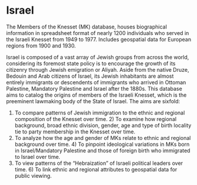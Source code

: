 # Israel
The Members of the Knesset (MK) database, houses biographical information in spreadsheet format of nearly 1200 individuals who served in the Israeli Knesset from 1949 to 1977. Includes geospatial data for European regions from 1900 and 1930.

Israel is composed of a vast array of Jewish groups from across the world, considering its foremost state policy is to encourage the growth of its citizenry through Jewish emigration or Aliyah. Aside from the native Druze, Bedouin and Arab citizens of Israel, its Jewish inhabitants are almost entirely immigrants or descendents of immigrants who arrived in Ottoman Palestine, Mandatory Palestine and Israel after the 1880s. This database aims to catalog the origins of members of the Israeli Knesset, which is the preeminent lawmaking body of the State of Israel. The aims are sixfold:

1) To compare patterns of Jewish immigration to the ethnic and regional composition of the Knesset over time. 2) To examine how regional background, broad ethnic division, gender, age and type of birth locality tie to party membership in the Knesset over time.
3) To analyze how the age and gender of MKs relate to ethnic and regional background over time. 4) To pinpoint ideological variations in MKs born in Israel/Mandatory Palestine and those of foreign birth who immigrated to Israel over time. 
5) To view patterns of the “Hebraization” of Israeli political leaders over time. 6) To link ethnic and regional attributes to geospatial data for public viewing.


